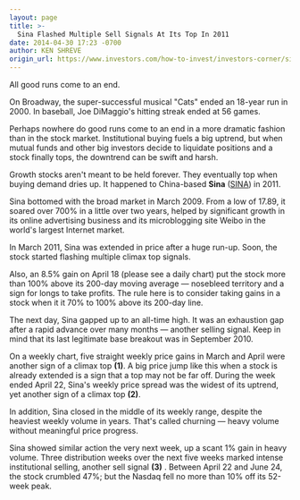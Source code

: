 ```yaml
---
layout: page
title: >-
  Sina Flashed Multiple Sell Signals At Its Top In 2011
date: 2014-04-30 17:23 -0700
author: KEN SHREVE
origin_url: https://www.investors.com/how-to-invest/investors-corner/sina-topped-in-2011-amid-several-sell-signals
---
```





All good runs come to an end.

  

On Broadway, the super-successful musical "Cats" ended an 18-year run in 2000. In baseball, Joe DiMaggio's hitting streak ended at 56 games.

  

Perhaps nowhere do good runs come to an end in a more dramatic fashion than in the stock market. Institutional buying fuels a big uptrend, but when mutual funds and other big investors decide to liquidate positions and a stock finally tops, the downtrend can be swift and harsh.

  

Growth stocks aren't meant to be held forever. They eventually top when buying demand dries up. It happened to China-based **Sina** ([SINA](https://research.investors.com/quote.aspx?symbol=SINA)) in 2011.

  

Sina bottomed with the broad market in March 2009. From a low of 17.89, it soared over 700% in a little over two years, helped by significant growth in its online advertising business and its microblogging site Weibo in the world's largest Internet market.

  

In March 2011, Sina was extended in price after a huge run-up. Soon, the stock started flashing multiple climax top signals.

  

Also, an 8.5% gain on April 18 (please see a daily chart) put the stock more than 100% above its 200-day moving average — nosebleed territory and a sign for longs to take profits. The rule here is to consider taking gains in a stock when it it 70% to 100% above its 200-day line.

  

The next day, Sina gapped up to an all-time high. It was an exhaustion gap after a rapid advance over many months — another selling signal. Keep in mind that its last legitimate base breakout was in September 2010.

  

On a weekly chart, five straight weekly price gains in March and April were another sign of a climax top **(1)**. A big price jump like this when a stock is already extended is a sign that a top may not be far off. During the week ended April 22, Sina's weekly price spread was the widest of its uptrend, yet another sign of a climax top **(2)**.

  

In addition, Sina closed in the middle of its weekly range, despite the heaviest weekly volume in years. That's called churning — heavy volume without meaningful price progress.

  

Sina showed similar action the very next week, up a scant 1% gain in heavy volume. Three distribution weeks over the next five weeks marked intense institutional selling, another sell signal **(3)** . Between April 22 and June 24, the stock crumbled 47%; but the Nasdaq fell no more than 10% off its 52-week peak.




